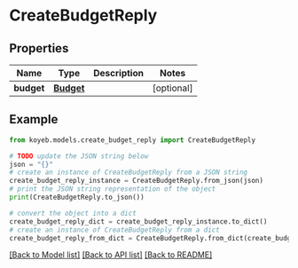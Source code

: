 # CreateBudgetReply


## Properties

Name | Type | Description | Notes
------------ | ------------- | ------------- | -------------
**budget** | [**Budget**](Budget.md) |  | [optional] 

## Example

```python
from koyeb.models.create_budget_reply import CreateBudgetReply

# TODO update the JSON string below
json = "{}"
# create an instance of CreateBudgetReply from a JSON string
create_budget_reply_instance = CreateBudgetReply.from_json(json)
# print the JSON string representation of the object
print(CreateBudgetReply.to_json())

# convert the object into a dict
create_budget_reply_dict = create_budget_reply_instance.to_dict()
# create an instance of CreateBudgetReply from a dict
create_budget_reply_from_dict = CreateBudgetReply.from_dict(create_budget_reply_dict)
```
[[Back to Model list]](../README.md#documentation-for-models) [[Back to API list]](../README.md#documentation-for-api-endpoints) [[Back to README]](../README.md)


